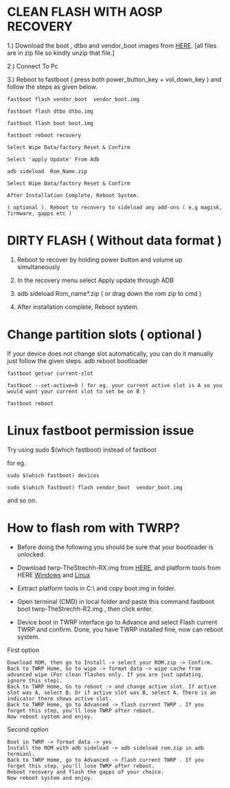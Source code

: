 # CLEAN FLASH WITH AOSP RECOVERY

1.) Download the boot , dtbo  and vendor_boot images  from [HERE](https://sourceforge.net/projects/poco-x5-pro-roms/files/EvolutionX/Android-14/Recovery/).  [all files are in zip file so kindly unzip that file.]

2.) Connect To Pc

3.) Reboot to fastboot  ( press  both power_button_key + vol_down_key ) and follow the steps as given below.

	fastboot flash vendor_boot  vendor_boot.img

	fastboot flash dtbo dtbo.img 

  	fastboot flash boot boot.img

	fastboot reboot recovery

	Select Wipe Data/factory Reset & Confirm

	Select 'apply Update' From Adb

	adb sideload  Rom_Name.zip

	Select Wipe Data/factory Reset & Confirm

	After Installation Complete, Reboot System.

	( optional ). Reboot to recovery to sideload any add-ons ( e.g magisk, firmware, gapps etc )



# DIRTY FLASH ( Without data format )

1. Reboot to recover by holding power button and volume up simultaneously

2. In the recovery menu select Apply update through ADB

3. adb sideload Rom_name*.zip ( or drag down the rom zip to cmd )

4. After installation complete, Reboot system.

# Change partition slots ( optional )

If your device does not change slot automatically, you can do it manually just follow the given steps.
	adb reboot bootloader

	fastboot getvar current-slot

	fastboot --set-active=b ( for eg. your current active slot is A so you would want your current slot to set be on B )

	fastboot reboot

 # Linux fastboot permission issue 

 Try using sudo $(which fastboot) instead of  fastboot 

for eg.

	sudo $(which fastboot) devices
	
 	sudo $(which fastboot) flash vendor_boot  vendor_boot.img
  
  and so on.


  #  How to flash rom with TWRP?

- Before doing the following you should be sure that your bootloader is unlocked.

- Download twrp-TheStrechh-RX.img from [HERE](https://sourceforge.net/projects/poco-x5-pro-roms/upload/Twrp/), and platform tools from HERE [Windows](https://dl.google.com/android/repository/platform-tools-latest-windows.zip) and [Linux](https://dl.google.com/android/repository/platform-tools-latest-linux.zip)

- Extract platform tools in C:\  and copy boot.img in folder.
- Open terminal (CMD) in local folder and paste this command fastboot boot twrp-TheStrechh-R2.img , then click enter.
- Device boot in TWRP interface go to Advance and select Flash current TWRP and confirm.
   Done, you have TWRP installed fine, now can reboot system.

First option

	Download ROM, then go to Install -> select your ROM.zip -> Confirm.
	Back to TWRP Home, Go to wipe -> format data -> wipe cache from advanced wipe (For clean flashes only. If you are just updating, ignore this step).
	Back to TWRP Home, Go to reboot -> and change active slot. If active slot was A, select B. Or if active slot was B, select A. There is an indicator there shows active slot.
	Back to TWRP Home, go to Advanced -> flash current TWRP . If you forget this step, you'll lose TWRP after reboot.
	Now reboot system and enjoy.

Second option

 	Boot in TWRP -> format data -> yes
	Install the ROM with adb sideload -> adb sideload rom.zip in adb termianl.
	Back to TWRP Home, go to Advanced -> flash current TWRP . If you forget this step, you'll lose TWRP after reboot.
	Reboot recovery and flash the gapps of your choice.
	Now reboot system and enjoy.
